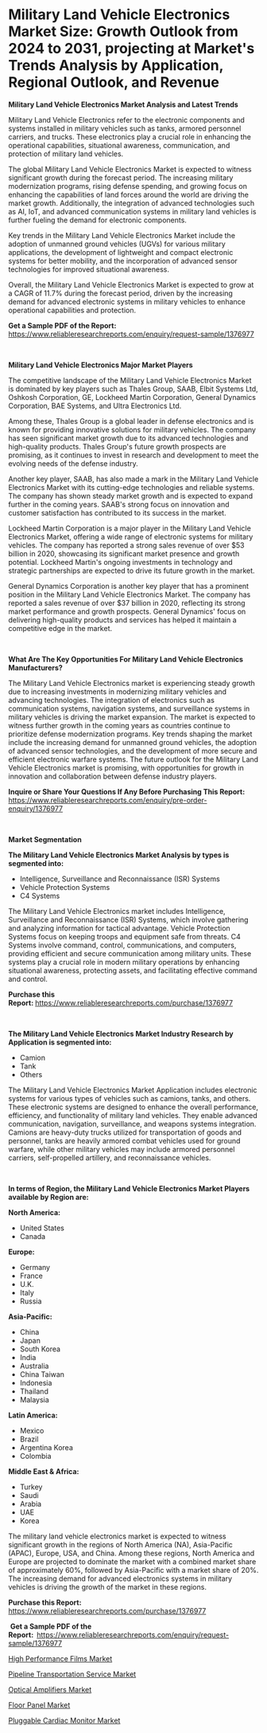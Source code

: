 <p><h1>Military Land Vehicle Electronics Market Size: Growth Outlook from 2024 to 2031, projecting at Market's Trends Analysis by Application, Regional Outlook, and Revenue</h1></p><p><strong>Military Land Vehicle Electronics Market Analysis and Latest Trends</strong></p>
<p><p>Military Land Vehicle Electronics refer to the electronic components and systems installed in military vehicles such as tanks, armored personnel carriers, and trucks. These electronics play a crucial role in enhancing the operational capabilities, situational awareness, communication, and protection of military land vehicles.</p><p>The global Military Land Vehicle Electronics Market is expected to witness significant growth during the forecast period. The increasing military modernization programs, rising defense spending, and growing focus on enhancing the capabilities of land forces around the world are driving the market growth. Additionally, the integration of advanced technologies such as AI, IoT, and advanced communication systems in military land vehicles is further fueling the demand for electronic components.</p><p>Key trends in the Military Land Vehicle Electronics Market include the adoption of unmanned ground vehicles (UGVs) for various military applications, the development of lightweight and compact electronic systems for better mobility, and the incorporation of advanced sensor technologies for improved situational awareness.</p><p>Overall, the Military Land Vehicle Electronics Market is expected to grow at a CAGR of 11.7% during the forecast period, driven by the increasing demand for advanced electronic systems in military vehicles to enhance operational capabilities and protection.</p></p>
<p><strong>Get a Sample PDF of the Report:&nbsp;</strong> <a href="https://www.reliableresearchreports.com/enquiry/request-sample/1376977">https://www.reliableresearchreports.com/enquiry/request-sample/1376977</a></p>
<p>&nbsp;</p>
<p><strong>Military Land Vehicle Electronics Major Market Players</strong></p>
<p><p>The competitive landscape of the Military Land Vehicle Electronics Market is dominated by key players such as Thales Group, SAAB, Elbit Systems Ltd, Oshkosh Corporation, GE, Lockheed Martin Corporation, General Dynamics Corporation, BAE Systems, and Ultra Electronics Ltd. </p><p>Among these, Thales Group is a global leader in defense electronics and is known for providing innovative solutions for military vehicles. The company has seen significant market growth due to its advanced technologies and high-quality products. Thales Group's future growth prospects are promising, as it continues to invest in research and development to meet the evolving needs of the defense industry.</p><p>Another key player, SAAB, has also made a mark in the Military Land Vehicle Electronics Market with its cutting-edge technologies and reliable systems. The company has shown steady market growth and is expected to expand further in the coming years. SAAB's strong focus on innovation and customer satisfaction has contributed to its success in the market.</p><p>Lockheed Martin Corporation is a major player in the Military Land Vehicle Electronics Market, offering a wide range of electronic systems for military vehicles. The company has reported a strong sales revenue of over $53 billion in 2020, showcasing its significant market presence and growth potential. Lockheed Martin's ongoing investments in technology and strategic partnerships are expected to drive its future growth in the market.</p><p>General Dynamics Corporation is another key player that has a prominent position in the Military Land Vehicle Electronics Market. The company has reported a sales revenue of over $37 billion in 2020, reflecting its strong market performance and growth prospects. General Dynamics' focus on delivering high-quality products and services has helped it maintain a competitive edge in the market.</p></p>
<p>&nbsp;</p>
<p><strong>What Are The Key Opportunities For Military Land Vehicle Electronics Manufacturers?</strong></p>
<p><p>The Military Land Vehicle Electronics market is experiencing steady growth due to increasing investments in modernizing military vehicles and advancing technologies. The integration of electronics such as communication systems, navigation systems, and surveillance systems in military vehicles is driving the market expansion. The market is expected to witness further growth in the coming years as countries continue to prioritize defense modernization programs. Key trends shaping the market include the increasing demand for unmanned ground vehicles, the adoption of advanced sensor technologies, and the development of more secure and efficient electronic warfare systems. The future outlook for the Military Land Vehicle Electronics market is promising, with opportunities for growth in innovation and collaboration between defense industry players.</p></p>
<p><strong>Inquire or Share Your Questions If Any Before Purchasing This Report:</strong> <a href="https://www.reliableresearchreports.com/enquiry/pre-order-enquiry/1376977">https://www.reliableresearchreports.com/enquiry/pre-order-enquiry/1376977</a></p>
<p>&nbsp;</p>
<p><strong>Market Segmentation</strong></p>
<p><strong>The Military Land Vehicle Electronics Market Analysis by types is segmented into:</strong></p>
<p><ul><li>Intelligence, Surveillance and Reconnaissance (ISR) Systems</li><li>Vehicle Protection Systems</li><li>C4 Systems</li></ul></p>
<p><p>The Military Land Vehicle Electronics market includes Intelligence, Surveillance and Reconnaissance (ISR) Systems, which involve gathering and analyzing information for tactical advantage. Vehicle Protection Systems focus on keeping troops and equipment safe from threats. C4 Systems involve command, control, communications, and computers, providing efficient and secure communication among military units. These systems play a crucial role in modern military operations by enhancing situational awareness, protecting assets, and facilitating effective command and control.</p></p>
<p><strong>Purchase this Report:&nbsp;</strong><a href="https://www.reliableresearchreports.com/purchase/1376977">https://www.reliableresearchreports.com/purchase/1376977</a></p>
<p>&nbsp;</p>
<p><strong>The Military Land Vehicle Electronics Market Industry Research by Application is segmented into:</strong></p>
<p><ul><li>Camion</li><li>Tank</li><li>Others</li></ul></p>
<p><p>The Military Land Vehicle Electronics Market Application includes electronic systems for various types of vehicles such as camions, tanks, and others. These electronic systems are designed to enhance the overall performance, efficiency, and functionality of military land vehicles. They enable advanced communication, navigation, surveillance, and weapons systems integration. Camions are heavy-duty trucks utilized for transportation of goods and personnel, tanks are heavily armored combat vehicles used for ground warfare, while other military vehicles may include armored personnel carriers, self-propelled artillery, and reconnaissance vehicles.</p></p>
<p>&nbsp;</p>
<p><strong>In terms of Region, the Military Land Vehicle Electronics Market Players available by Region are:</strong></p>
<p>
    <p> <strong> North America: </strong>
        <ul>
            <li>United States</li>
            <li>Canada</li>
        </ul>
        </p> 
    <p> <strong> Europe: </strong>
        <ul>
            <li>Germany</li>
            <li>France</li>
            <li>U.K.</li>
            <li>Italy</li>
            <li>Russia</li>
        </ul>
        </p> 
    <p> <strong> Asia-Pacific: </strong>
        <ul>
            <li>China</li>
            <li>Japan</li>
            <li>South Korea</li>
            <li>India</li>
            <li>Australia</li>
            <li>China Taiwan</li>
            <li>Indonesia</li>
            <li>Thailand</li>
            <li>Malaysia</li>
        </ul>
        </p> 
    <p> <strong> Latin America: </strong>
        <ul>
            <li>Mexico</li>
            <li>Brazil</li>
            <li>Argentina Korea</li>
            <li>Colombia</li>
        </ul>
        </p> 
    <p> <strong> Middle East & Africa: </strong>
        <ul>
            <li>Turkey</li>
            <li>Saudi</li>
            <li>Arabia</li>
            <li>UAE</li>
            <li>Korea</li>
        </ul>
    </p>
    </p>
<p><p>The military land vehicle electronics market is expected to witness significant growth in the regions of North America (NA), Asia-Pacific (APAC), Europe, USA, and China. Among these regions, North America and Europe are projected to dominate the market with a combined market share of approximately 60%, followed by Asia-Pacific with a market share of 20%. The increasing demand for advanced electronics systems in military vehicles is driving the growth of the market in these regions.</p></p>
<p><strong>Purchase this Report: </strong><a href="https://www.reliableresearchreports.com/purchase/1376977">https://www.reliableresearchreports.com/purchase/1376977</a></p>
<p>&nbsp;<strong>Get a Sample PDF of the Report:&nbsp;&nbsp;</strong><a href="https://www.reliableresearchreports.com/enquiry/request-sample/1376977">https://www.reliableresearchreports.com/enquiry/request-sample/1376977</a></p>
<p><strong></strong></p>
<p><p><a href="https://fearless-okapi-6c8.notion.site/High-Performance-Films-Market-Challenges-Opportunities-and-Growth-Drivers-and-Major-Market-Player-b9c0868da29b422083b91127e05ba822">High Performance Films Market</a></p><p><a href="https://github.com/Paul14Anderson63/Market-Research-Report-List-3/blob/main/pipeline-transportation-service-market.md">Pipeline Transportation Service Market</a></p><p><a href="https://view.publitas.com/reportprime-1/optical-amplifiers-market-size-focuses-on-market-dynamics-in-depth-analysis-and-future-projections-of-its-market-forecasted-for-period-from-2024-to-2031/">Optical Amplifiers Market</a></p><p><a href="https://view.publitas.com/reportprime-1/floor-panel-market-research-report-provides-thorough-industry-overview-which-offers-an-in-depth-analysis-of-product-trends-and-new-market-divisions/">Floor Panel Market</a></p><p><a href="https://noble-drawer-34c.notion.site/Pluggable-Cardiac-Monitor-Market-Size-and-Examines-its-Market-Scope-with-a-Primary-Focus-on-Growth-0a35c508238844238815263ef1ef1831">Pluggable Cardiac Monitor Market</a></p></p>